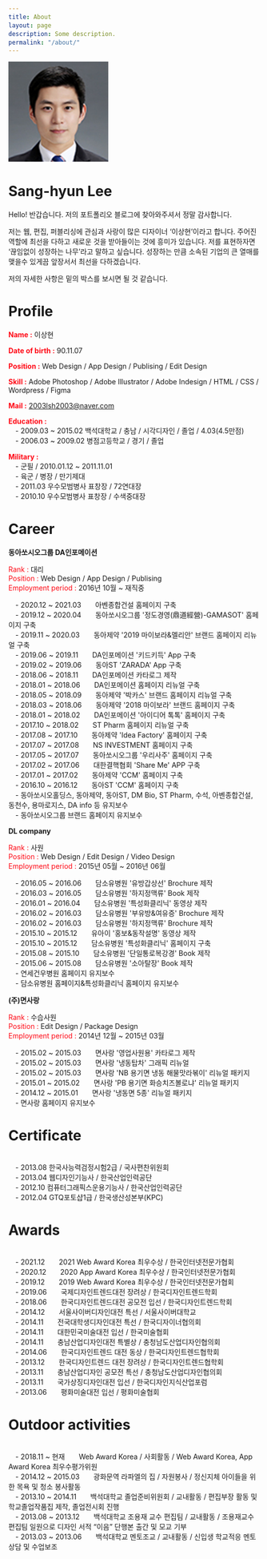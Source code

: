 ```yaml
---
title: About
layout: page
description: Some description.
permalink: "/about/"
---
```


<style>
.post-content h1{max-width:100%; padding: 0 3.25rem;}
.post-content p{max-width:100%; padding: 0 3.25rem;}
</style>

<img class="img-rounded" src="/assets/img/uploads/profile.png" alt="Thiago Rossener" width="200">

# Sang-hyun Lee

Hello! 반갑습니다.
저의 포트폴리오 블로그에 찾아와주셔서 정말 감사합니다.

저는 웹, 편집, 퍼블리싱에 관심과 사랑이 많은 디자이너 ‘이상현’이라고 합니다.
주어진 역할에 최선을 다하고 새로운 것을 받아들이는 것에 흥미가 있습니다. 저를 표현하자면 ‘끊임없이 성장하는 나무’라고 말하고 싶습니다.
성장하는 만큼 소속된 기업의 큰 열매를 맺을수 있게끔 앞장서서 최선을 다하겠습니다.

저의 자세한 사항은 밑의 박스를 보시면 될 것 같습니다.

# Profile

<span style="color:#ff0a16">**Name :**</span> 이상현

<span style="color:#ff0a16">**Date of birth :**</span> 90.11.07 

<span style="color:#ff0a16">**Position :**</span> Web Design / App Design / Publising / Edit Design 

<span style="color:#ff0a16">**Skill :**</span> Adobe Photoshop / Adobe Illustrator / Adobe Indesign / HTML / CSS / Wordpress / Figma

<span style="color:#ff0a16">**Mail :**</span> 2003lsh2003@naver.com


<span style="color:#ff0a16">**Education :**</span> <br>
　- 2009.03 ~ 2015.02   백석대학교 / 충남 / 시각디자인 / 졸업 / 4.03(4.5만점)<br>
　- 2006.03 ~ 2009.02   병점고등학교 / 경기 / 졸업


<span style="color:#ff0a16">**Military :**</span><br>
　- 군필 / 2010.01.12 ~ 2011.11.01<br>
　- 육군 / 병장 / 만기제대<br>
　- 2011.03   우수모범병사 표창장 / 72연대장<br>
　- 2010.10   우수모범병사 표창장 / 수색중대장



# Career

**동아쏘시오그룹 DA인포메이션**

<span style="color:#ff0a16">Rank :</span> 대리<br>
<span style="color:#ff0a16">Position :</span> Web Design / App Design / Publising<br>
<span style="color:#ff0a16">Employment period :</span> 2016년 10월 ~ 재직중<br>
<p></p>
　- 2020.12 ~ 2021.03　　아벤종합건설 홈페이지 구축<br>
　- 2019.12 ~ 2020.04　　동아쏘시오그룹 '정도경영(鼎道經營)-GAMASOT' 홈페이지 구축<br>
　- 2019.11 ~ 2020.03　　동아제약 '2019 마이보라&멜리안' 브랜드 홈페이지 리뉴얼 구축<br>
　- 2019.06 ~ 2019.11　　DA인포메이션 '키드키득' App 구축<br>
　- 2019.02 ~ 2019.06　　동아ST 'ZARADA' App 구축<br>
　- 2018.06 ~ 2018.11　　DA인포메이션 카타로그 제작<br>
　- 2018.01 ~ 2018.06　　DA인포메이션 홈페이지 리뉴얼 구축<br>
　- 2018.05 ~ 2018.09　　동아제약 '박카스' 브랜드 홈페이지 리뉴얼 구축<br>
　- 2018.03 ~ 2018.06　　동아제약 '2018 마이보라' 브랜드 홈페이지 구축<br>
　- 2018.01 ~ 2018.02　　DA인포메이션 '아이디어 톡톡' 홈페이지 구축<br>
　- 2017.10 ~ 2018.02　　ST Pharm 홈페이지 리뉴얼 구축<br>
　- 2017.08 ~ 2017.10　　동아제약 'Idea Factory' 홈페이지 구축<br>
　- 2017.07 ~ 2017.08　　NS INVESTMENT 홈페이지 구축<br>
　- 2017.05 ~ 2017.07　　동아쏘시오그룹 '우리사주' 홈페이지 구축<br>
　- 2017.02 ~ 2017.06　　대한결핵협회 'Share Me' APP 구축<br>
　- 2017.01 ~ 2017.02　　동아제약 'CCM' 홈페이지 구축<br>
　- 2016.10 ~ 2016.12　　동아ST 'CCM' 홈페이지 구축<br>
　- 동아쏘시오홀딩스, 동아제약, 동아ST, DM Bio, ST Pharm, 수석, 아벤종합건설, 동천수, 용마로지스, DA info 등 유지보수<br>
　- 동아쏘시오그룹 브랜드 홈페이지 유지보수
<p></p>
<p></p>

**DL company**

<span style="color:#ff0a16">Rank :</span> 사원<br>
<span style="color:#ff0a16">Position :</span> Web Design / Edit Design / Video Design <br>
<span style="color:#ff0a16">Employment period :</span> 2015년 05월 ~ 2016년 06월<br>
<p></p>
　- 2016.05 ~ 2016.06　　담소유병원 '유방갑상선' Brochure 제작<br>
　- 2016.03 ~ 2016.05　　담소유병원 '하지정맥류' Book 제작<br>
　- 2016.01 ~ 2016.04　　담소유병원 '특성화클리닉' 동영상 제작<br>
　- 2016.02 ~ 2016.03　　담소유병원 '부유방&여유증' Brochure 제작<br>
　- 2016.02 ~ 2016.03　　담소유병원 '하지정맥류' Brochure 제작<br>
　- 2015.10 ~ 2015.12　　유아이 '홍보&동작설명' 동영상 제작<br>
　- 2015.10 ~ 2015.12　　담소유병원 '특성화클리닉' 홈페이지 구축<br>
　- 2015.08 ~ 2015.10　　담소유병원 '단일통로복강경' Book 제작<br>
　- 2015.06 ~ 2015.08　　담소유병원 '소아탈장' Book 제작<br>
　- 연세건우병원 홈페이지 유지보수<br>
　- 담소유병원 홈페이지&특성화클리닉 홈페이지 유지보수
<p></p>
<p></p>

**(주)면사랑**

<span style="color:#ff0a16">Rank :</span> 수습사원<br>
<span style="color:#ff0a16">Position :</span> Edit Design / Package Design <br>
<span style="color:#ff0a16">Employment period :</span> 2014년 12월 ~ 2015년 03월<br>
<p></p>
　- 2015.02 ~ 2015.03　　면사랑 '영업사원용' 카타로그 제작<br>
　- 2015.02 ~ 2015.03　　면사랑 '냉동탑차' 그래픽 리뉴얼<br>
　- 2015.02 ~ 2015.03　　면사랑 'NB 용기면 냉동 해물맛라볶이' 리뉴얼 패키지<br>
　- 2015.01 ~ 2015.02　　면사랑 'PB 용기면 화승치즈볼로냐' 리뉴얼 패키지<br>
　- 2014.12 ~ 2015.01　　면사랑 '냉동면 5종' 리뉴얼 패키지<br>
　- 면사랑 홈페이지 유지보수


# Certificate
<br>
　- 2013.08   한국사능력검정시험2급 / 국사편찬위원회<br>
　- 2013.04   웹디자인기능사 / 한국산업인력공단<br>
　- 2012.10   컴퓨터그래픽스운용기능사 / 한국산업인력공단<br>
　- 2012.04   GTQ포토샵1급 / 한국생산성본부(KPC)<br>

# Awards
<br>
　- 2021.12　　2021 Web Award Korea 최우수상 / 한국인터넷전문가협회<br>
　- 2020.12　　2020 App Award Korea 최우수상 / 한국인터넷전문가협회<br>
　- 2019.12　　2019 Web Award Korea 최우수상 / 한국인터넷전문가협회<br>
　- 2019.06　　국제디자인트렌드대전 장려상 / 한국디자인트렌드학회<br>
　- 2018.06　　한국디자인트렌드대전 공모전 입선 / 한국디자인트렌드학회<br>
　- 2014.12　　서울사이버디자인대전 특선 / 서울사이버대학교<br>
　- 2014.11　　전국대학생디자인대전 특선 / 한국디자이너협의회<br>
　- 2014.11　　대한민국미술대전 입선 / 한국미술협회<br>
　- 2014.11　　충남산업디자인대전 특별상 / 충청남도산업디자인협의회<br>
　- 2014.06　　한국디자인트렌드 대전 동상 / 한국디자인트렌드협학회<br>
　- 2013.12　　한국디자인트렌드 대전 장려상 / 한국디자인트렌드협학회<br>
　- 2013.11　　충남산업디자인 공모전 특선 / 충청남도산업디자인협의회<br>
　- 2013.11　　국가상징디자인대전 입선 / 한국디자인지식산업포럼<br>
　- 2013.06　　평화미술대전 입선 / 평화미술협회

# Outdoor activities
<br>
　- 2018.11 ~ 현재　　Web Award Korea / 사회활동 / Web Award Korea, App Award Korea 최우수평가위원<br>
　- 2014.12 ~ 2015.03　　광화문역 라파엘의 집 / 자원봉사 / 정신지체 아이들을 위한 목욕 및 청소 봉사활동<br>
　- 2013.10 ~ 2014.11　　백석대학교 졸업준비위원회 / 교내활동 / 편집부장 활동 및 학교졸업작품집 제작, 졸업전시회 진행<br>
　- 2013.08 ~ 2013.12　　백석대학교 조용재 교수 편집팀 / 교내활동 / 조용재교수 편집팀 일원으로 디자인 서적 “이음” 단행본 출간 및 모교 기부<br>
　- 2013.03 ~ 2013.06　　백석대학교 멘토조교 / 교내활동 / 신입생 학교적응 멘토상담 및 수업보조
